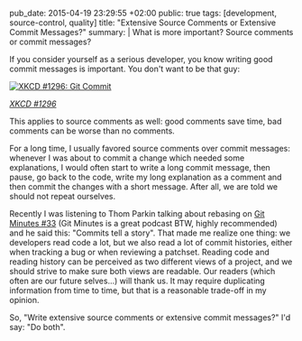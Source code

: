 pub_date: 2015-04-19 23:29:55 +02:00
public: true
tags: [development, source-control, quality]
title: "Extensive Source Comments or Extensive Commit Messages?"
summary: |
    What is more important? Source comments or commit messages?

If you consider yourself as a serious developer, you know writing good commit messages is important. You don't want to be that guy:

[![XKCD #1296: Git Commit](http://imgs.xkcd.com/comics/git_commit.png)][xkcd]

_[XKCD #1296][xkcd]_

[xkcd]: https://xkcd.com/1296/

This applies to source comments as well: good comments save time, bad comments can be worse than no comments.

For a long time, I usually favored source comments over commit messages: whenever I was about to commit a change which needed some explanations, I would often start to write a long commit message, then pause, go back to the code, write my long explanation as a comment and then commit the changes with a short message. After all, we are told we should not repeat ourselves.

Recently I was listening to Thom Parkin talking about rebasing on [Git Minutes #33][gm33] (Git Minutes is a great podcast BTW, highly recommended) and he said this: "Commits tell a story". That made me realize one thing: we developers read code a lot, but we also read a lot of commit histories, either when tracking a bug or when reviewing a patchset. Reading code and reading history can be perceived as two different views of a project, and we should strive to make sure both views are readable. Our readers (which often are our future selves...) will thank us. It may require duplicating information from time to time, but that is a reasonable trade-off in my opinion.

So, "Write extensive source comments or extensive commit messages?" I'd say: "Do both".

[gm33]: http://episodes.gitminutes.com/2015/03/gitminutes-33-thom-parkin-on-mastering.html
